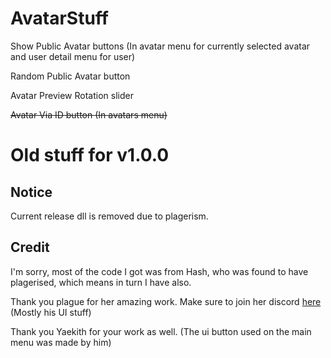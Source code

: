 # AvatarStuff
 
Show Public Avatar buttons (In avatar menu for currently selected avatar and user detail menu for user)

Random Public Avatar button

Avatar Preview Rotation slider

~~Avatar Via ID button (In avatars menu)~~

# Old stuff for v1.0.0

## Notice

Current release dll is removed due to plagerism.

## Credit

I'm sorry, most of the code I got was from Hash, who was found to have plagerised, which means in turn I have also.

Thank you plague for her amazing work. Make sure to join her discord [here](http://discord.me/Poppy)
(Mostly his UI stuff)

Thank you Yaekith for your work as well.
(The ui button used on the main menu was made by him)
